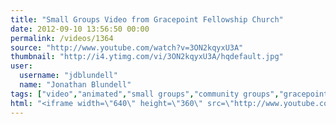 ```yaml
---
title: "Small Groups Video from Gracepoint Fellowship Church"
date: 2012-09-10 13:56:50 00:00
permalink: /videos/1364
source: "http://www.youtube.com/watch?v=3ON2kqyxU3A"
thumbnail: "http://i4.ytimg.com/vi/3ON2kqyxU3A/hqdefault.jpg"
user:
  username: "jdblundell"
  name: "Jonathan Blundell"
tags: ["video","animated","small groups","community groups","gracepoint fellowship"]
html: "<iframe width=\"640\" height=\"360\" src=\"http://www.youtube.com/embed/3ON2kqyxU3A?wmode=transparent&fs=1&feature=oembed\" frameborder=\"0\" allowfullscreen></iframe>"
---
```


